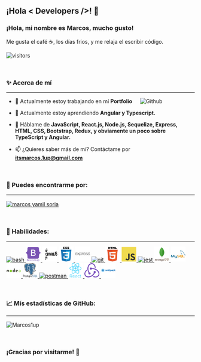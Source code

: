 <h2 align="left">¡Hola < Developers />! 👋</h2>

<h3 align="left">¡Hola, mi nombre es Marcos, mucho gusto!</h3>
<p> Me gusta el café ☕, los días frios, y me relaja el escribir código.</p>
<p align='center'>

![visitors](https://visitor-badge.glitch.me/badge?page_id=Marcos1up.Marcos1up)

</p>

<br/>

<h3 align="left">✨ Acerca de mí</h3>
<hr size="2px" color="black" />
<img width="29%" align="right" alt="Github" src="https://github.com/Marcos1up/Assets/blob/9230f43b1c4e7bd9d7bf92de52b814c094de9369/Assets/studying.png" />

- 🔭 Actualmente estoy trabajando en mí **Portfolio**

- 🌱 Actualmente estoy aprendiendo **Angular y Typescript.**

- 💬 Háblame de **JavaScript, React.js, Node.js, Sequelize, Express, HTML, CSS, Bootstrap, Redux, y obviamente un poco sobre TypeScript y Angular.**

- 📫 ¿Quieres saber más de mí? Contáctame por **itsmarcos.1up@gmail.com**

<br/>
<h3 align="left">💬 Puedes encontrarme por:</h3>
<hr size="2px" color="black" />

<p align="left">
<a href="https://linkedin.com/in/marcos yamil soria" target="blank"><img align="center" src="https://raw.githubusercontent.com/rahuldkjain/github-profile-readme-generator/master/src/images/icons/Social/linked-in-alt.svg" alt="marcos yamil soria" height="30" width="40" /></a>
</p>

<br/>

<h3 align="left">🧰 Habilidades:</h3>
<hr size="2px" color="black" />

<p align="left"> <a href="https://www.gnu.org/software/bash/" target="bash" rel="noreferrer"> <img src="https://www.vectorlogo.zone/logos/gnu_bash/gnu_bash-icon.svg" alt="bash" width="40" height="40"/> </a> <a href="https://getbootstrap.com" target="bootstrap" rel="noreferrer"> <img src="https://raw.githubusercontent.com/devicons/devicon/master/icons/bootstrap/bootstrap-plain-wordmark.svg" alt="bootstrap" width="40" height="40"/> </a> <a href="https://canvasjs.com" target="canvasjs" rel="noreferrer"> <img src="https://raw.githubusercontent.com/Hardik0307/Hardik0307/master/assets/canvasjs-charts.svg" alt="canvasjs" width="40" height="40"/> </a> <a href="https://www.w3schools.com/css/" target="css" rel="noreferrer"> <img src="https://raw.githubusercontent.com/devicons/devicon/master/icons/css3/css3-original-wordmark.svg" alt="css3" width="40" height="40"/> </a> <a href="https://expressjs.com" target="expressjs" rel="noreferrer"> <img src="https://raw.githubusercontent.com/devicons/devicon/master/icons/express/express-original-wordmark.svg" alt="express" width="40" height="40"/> </a> <a href="https://git-scm.com/" target="express" rel="noreferrer"> <img src="https://www.vectorlogo.zone/logos/git-scm/git-scm-icon.svg" alt="git" width="40" height="40"/> </a> <a href="https://www.w3.org/html/" target="git" rel="noreferrer"> <img src="https://raw.githubusercontent.com/devicons/devicon/master/icons/html5/html5-original-wordmark.svg" alt="html5" width="40" height="40"/> </a> <a href="https://developer.mozilla.org/en-US/docs/Web/JavaScript" target="html5" rel="noreferrer"> <img src="https://raw.githubusercontent.com/devicons/devicon/master/icons/javascript/javascript-original.svg" alt="javascript" width="40" height="40"/> </a> <a href="https://jestjs.io" target="javascript" rel="noreferrer"> <img src="https://www.vectorlogo.zone/logos/jestjsio/jestjsio-icon.svg" alt="jest" width="40" height="40"/> </a> <a href="https://www.mongodb.com/" target="jest" rel="noreferrer"> <img src="https://raw.githubusercontent.com/devicons/devicon/master/icons/mongodb/mongodb-original-wordmark.svg" alt="mongodb" width="40" height="40"/> </a> <a href="https://www.mysql.com/" target="mongodb" rel="noreferrer"> <img src="https://raw.githubusercontent.com/devicons/devicon/master/icons/mysql/mysql-original-wordmark.svg" alt="mysql" width="40" height="40"/> </a> <a href="https://nodejs.org" target="mysql" rel="noreferrer"> <img src="https://raw.githubusercontent.com/devicons/devicon/master/icons/nodejs/nodejs-original-wordmark.svg" alt="nodejs" width="40" height="40"/> </a> <a href="https://www.postgresql.org" target="nodejs" rel="noreferrer"> <img src="https://raw.githubusercontent.com/devicons/devicon/master/icons/postgresql/postgresql-original-wordmark.svg" alt="postgresql" width="40" height="40"/> </a> <a href="https://postman.com" target="postgresql" rel="noreferrer"> <img src="https://www.vectorlogo.zone/logos/getpostman/getpostman-icon.svg" alt="postman" width="40" height="40"/> </a> <a href="https://reactjs.org/" target="postman" rel="noreferrer"> <img src="https://raw.githubusercontent.com/devicons/devicon/master/icons/react/react-original-wordmark.svg" alt="react" width="40" height="40"/> </a> <a href="https://redux.js.org" target="react" rel="noreferrer"> <img src="https://raw.githubusercontent.com/devicons/devicon/master/icons/redux/redux-original.svg" alt="redux" width="40" height="40"/> </a> <a href="https://webpack.js.org" target="redux" rel="noreferrer"> <img src="https://raw.githubusercontent.com/devicons/devicon/d00d0969292a6569d45b06d3f350f463a0107b0d/icons/webpack/webpack-original-wordmark.svg" alt="webpack" width="40" height="40"/> </a> </p>

<br/>
<h3 align="left">📈 Mís estadísticas de GitHub:</h3>
<hr size="2px" color="black" />

<p><img align="center" src="https://github-readme-stats.vercel.app/api/top-langs?username=Marcos1up&show_icons=true&locale=en&layout=compact" alt="Marcos1up" /></p>

<br/>
<h3 align="left">¡Gracias por visitarme! 👋</h3>
